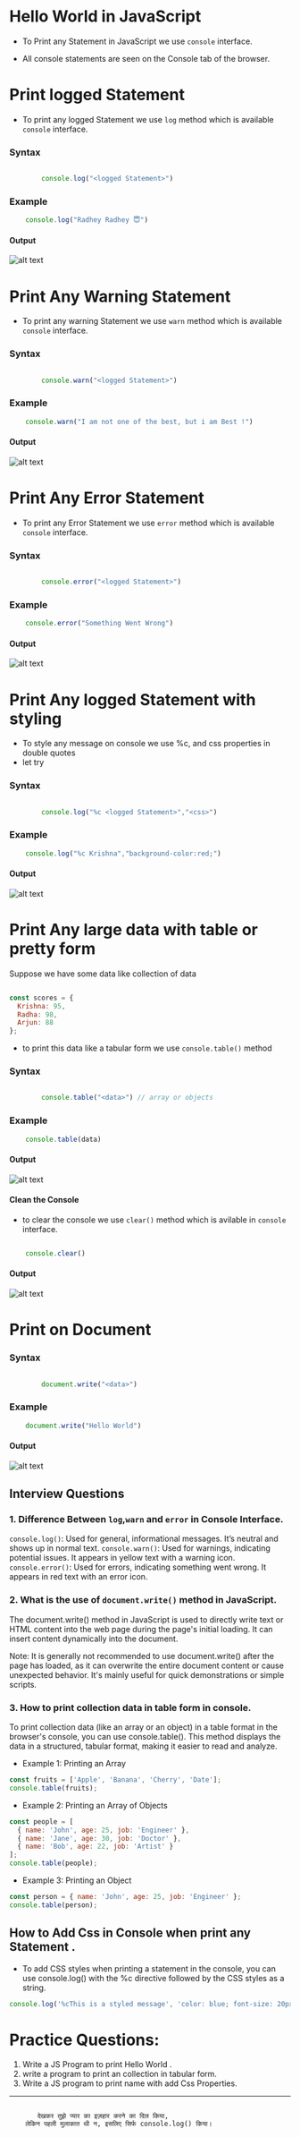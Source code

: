 # Hello World in JavaScript

- To Print any Statement in JavaScript we use `console` interface.

- All console statements are seen on the Console tab of the browser.

# Print logged Statement

- To print any logged Statement we use `log` method which is available `console` interface.

### Syntax
```js

        console.log("<logged Statement>")

```

### Example

```js
    console.log("Radhey Radhey 😇")

```

#### Output

![alt text](image.png)

# Print Any Warning Statement

- To print any warning Statement we use `warn` method which is available `console` interface.

### Syntax
```js

        console.warn("<logged Statement>")

```

### Example

```js
    console.warn("I am not one of the best, but i am Best !")

```

#### Output
![alt text](image-1.png)


# Print Any Error Statement

- To print any Error Statement we use `error` method which is available `console` interface.

### Syntax
```js

        console.error("<logged Statement>")

```

### Example

```js
    console.error("Something Went Wrong")

```

#### Output
![alt text](image-2.png)



# Print Any logged Statement with styling

- To style any message on console we use %c, and  css properties in double quotes
- let try

### Syntax
```js

        console.log("%c <logged Statement>","<css>")

```

### Example

```js
    console.log("%c Krishna","background-color:red;")

```

#### Output
![alt text](image-3.png)


# Print Any large data with table or pretty form


Suppose we have some data like collection of data 

```js

const scores = {
  Krishna: 95,
  Radha: 98,
  Arjun: 88
};
```
- to print this data like a tabular form we use `console.table()` method 

### Syntax
```js

        console.table("<data>") // array or objects

```

### Example

```js
    console.table(data)

```

#### Output

![alt text](image-4.png)



#### Clean the Console

- to clear the console we use `clear()` method which is avilable in `console` interface.

```js

    console.clear()
```

#### Output

![alt text](image-5.png)


# Print on Document 

### Syntax
```js

        document.write("<data>") 

```

### Example

```js
    document.write("Hello World")

```

#### Output

![alt text](image-6.png)


## Interview Questions

### 1. Difference Between `log`,`warn` and `error` in Console Interface.

`console.log()`: Used for general, informational messages. It’s neutral and shows up in normal text.
`console.warn()`: Used for warnings, indicating potential issues. It appears in yellow text with a warning icon.
`console.error()`: Used for errors, indicating something went wrong. It appears in red text with an error icon.



### 2. What is the use of `document.write()` method in JavaScript.
 
The document.write() method in JavaScript is used to directly write text or HTML content into the web page during the page's initial loading. It can insert content dynamically into the document.

Note: It is generally not recommended to use document.write() after the page has loaded, as it can overwrite the entire document content or cause unexpected behavior. It's mainly useful for quick demonstrations or simple scripts.



### 3. How to print collection data in table form in console.
 
To print collection data (like an array or an object) in a table format in the browser's console, you can use console.table(). This method displays the data in a structured, tabular format, making it easier to read and analyze.

- Example 1: Printing an Array

```js
const fruits = ['Apple', 'Banana', 'Cherry', 'Date'];
console.table(fruits);
```
- Example 2: Printing an Array of Objects

```js
const people = [
  { name: 'John', age: 25, job: 'Engineer' },
  { name: 'Jane', age: 30, job: 'Doctor' },
  { name: 'Bob', age: 22, job: 'Artist' }
];
console.table(people);
```

- Example 3: Printing an Object

```js
const person = { name: 'John', age: 25, job: 'Engineer' };
console.table(person);
```

## How to Add Css in Console when print any Statement .

- To add CSS styles when printing a statement in the console, you can use console.log() with the %c directive followed by the CSS styles as a string.

```js
console.log('%cThis is a styled message', 'color: blue; font-size: 20px; font-weight: bold;');


```

# Practice Questions:

1. Write a JS Program to print Hello World .
2. write a program to print an collection in tabular form.
3. Write a JS program to print name with add Css Properties.




---------------------

```krishna

       देखकर तुझे प्यार का इज़हार करने का दिल किया,
    लेकिन पहली मुलाकात थी न, इसलिए सिर्फ console.log() किया।

```